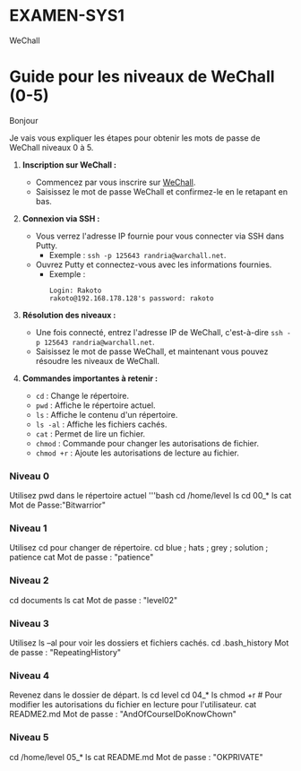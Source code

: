 
# EXAMEN-SYS1
WeChall
# Guide pour les niveaux de WeChall (0-5)

Bonjour

Je vais vous expliquer les étapes pour obtenir les mots de passe de WeChall niveaux 0 à 5.

1. **Inscription sur WeChall :**
   - Commencez par vous inscrire sur [WeChall](https://www.wechall.net).
   - Saisissez le mot de passe WeChall et confirmez-le en le retapant en bas.

2. **Connexion via SSH :**
   - Vous verrez l'adresse IP fournie pour vous connecter via SSH dans Putty. 
     - Exemple : `ssh -p 125643 randria@warchall.net`.
   - Ouvrez Putty et connectez-vous avec les informations fournies.
     - Exemple :
       ```
       Login: Rakoto
       rakoto@192.168.178.128's password: rakoto
       ```

3. **Résolution des niveaux :**
   - Une fois connecté, entrez l'adresse IP de WeChall, c'est-à-dire `ssh -p 125643 randria@warchall.net`.
   - Saisissez le mot de passe WeChall, et maintenant vous pouvez résoudre les niveaux de WeChall.

4. **Commandes importantes à retenir :**
   - `cd` : Change le répertoire.
   - `pwd` : Affiche le répertoire actuel.
   - `ls` : Affiche le contenu d'un répertoire.
   - `ls -al` : Affiche les fichiers cachés.
   - `cat` : Permet de lire un fichier.
   - `chmod` : Commande pour changer les autorisations de fichier.
   - `chmod +r` : Ajoute les autorisations de lecture au fichier.
   
### Niveau 0
Utilisez pwd dans le répertoire actuel
'''bash
cd /home/level
ls
cd 00_*
ls
cat Mot de Passe:"Bitwarrior"

### Niveau 1
Utilisez cd pour changer de répertoire.
cd blue ; hats ; grey ; solution ; patience
cat Mot de passe : "patience"

### Niveau 2
cd documents
ls
cat Mot de passe : "level02"

### Niveau 3
Utilisez ls –al pour voir les dossiers et fichiers cachés.
cd .bash_history
Mot de passe : "RepeatingHistory"

### Niveau 4
Revenez dans le dossier de départ.
 ls
cd level
cd 04_*
ls
chmod +r  # Pour modifier les autorisations du fichier en lecture pour l'utilisateur.
cat README2.md Mot de passe : "AndOfCourseIDoKnowChown"

### Niveau 5
cd /home/level 05_*
ls
cat README.md Mot de passe : "OKPRIVATE"


